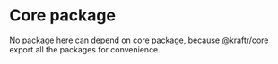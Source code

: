 # Core package
No package here can depend on core package, because @kraftr/core export all the packages for convenience.

